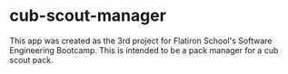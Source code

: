 # cub-scout-manager
This app was created as the 3rd project for Flatiron School's Software Engineering Bootcamp.
This is intended to be a pack manager for a cub scout pack.
